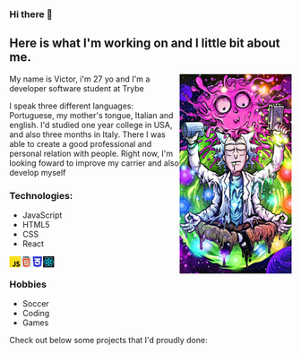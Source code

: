 ### Hi there 👋 
## Here is what I'm working on and I little bit about me. 
<img align = right src = "rickTranscending.jpg" width = 200px>
<p>My name is Victor, i'm 27 yo and I'm a developer software student at Trybe<p>
<p> I speak three different languages: Portuguese, my mother's tongue, Italian and english. I'd studied one year college in USA, and also three months in Italy. There I was able to create a good professional and personal relation with people. Right now, I'm looking foward to improve my carrier and also develop myself<p>
  
  ### Technologies:
  - JavaScript
  - HTML5
  - CSS
  - React
<img align = left src="jsLogo.jpg" width = 20 >
<img align = left src = "logoHtml.jpg" width = 20>
<img align = left src = "cssLogo.jpg" width = 20>
<img align = left src = "reactLogo.jpg" width = 20><br>

### Hobbies
 - Soccer
 - Coding
 - Games
<p>Check out below some projects that I'd proudly done: <p>
